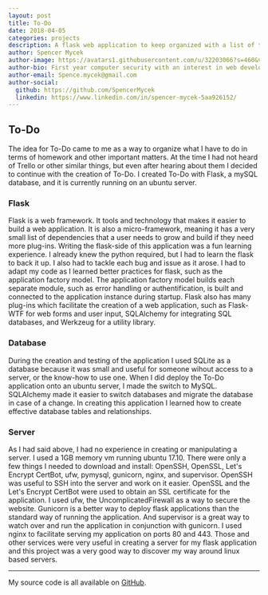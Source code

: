 ```yaml
---
layout: post
title: To-Do
date: 2018-04-05
categories: projects
description: A flask web application to keep organized with a list of tasks 
author: Spencer Mycek
author-image: https://avatars1.githubusercontent.com/u/32203066?s=460&v=4
author-bio: First year computer security with an interest in web development 
author-email: Spence.mycek@gmail.com
author-social:
  github: https://github.com/SpencerMycek
  linkedin: https://www.linkedin.com/in/spencer-mycek-5aa926152/
---
```


## To-Do
The idea for To-Do came to me as a way to organize what I have to do in terms of homework and other important matters. At the time I had not heard of Trello or other similar things, but even after hearing about them I decided to continue with the creation of To-Do.
I created To-Do with Flask, a mySQL database, and it is currently running on an ubuntu server.

### Flask
Flask is a web framework. It tools and technology that makes it easier to build a web application. It is also a micro-framework, meaning it has a very small list of dependencies that a user needs to grow and build if they need more plug-ins.
Writing the flask-side of this application was a fun learning experience. I already knew the python required, but I had to learn the flask to back it up. I also had to tackle each bug and issue as it arose. I had to adapt my code as I learned better practices for flask, such as the application factory model. The application factory model builds each separate module, such as error handling or authentification, is built and connected to the application instance during startup.
Flask also has many plug-ins which facilitate the creation of a web application, such as Flask-WTF for web forms and user input, SQLAlchemy for integrating SQL databases, and Werkzeug for a utility library.

### Database
During the creation and testing of the application I used SQLite as a database because it was small and useful for someone wihout access to a server, or the know-how to use one.
When I did deploy the To-Do application onto an ubuntu server, I made the switch to MySQL. SQLAlchemy made it easier to switch databases and migrate the database in case of a change. In creating this application I learned how to create effective database tables and relationships.

### Server
As I had said above, I had no experience in creating or manipulating a server.
I used a 1GB memory vm running ubuntu 17.10. There were only a few things I needed to download and install: OpenSSH, OpenSSL, Let's Encrypt CertBot, ufw, pymysql, gunicorn, nginx, and supervisor.
OpenSSH was useful to SSH into the server and work on it easier. OpenSSL and the Let's Encrypt CertBot were used to obtain an SSL certificate for the application. I used ufw, the UncomplicatedFirewall as a way to secure the website.
Gunicorn is a better way to deploy flask applications than the standard way of running the application. And supervisor is a great way to watch over and run the application in conjunction with gunicorn.
I used nginx to facilitate serving my application on ports 80 and 443.
Those and other services were very useful in creating a server for my flask application and this project was a very good way to discover my way around linux based servers.

* * *

My source code is all available on [GitHub](https://github.com/SpencerMycek). 
